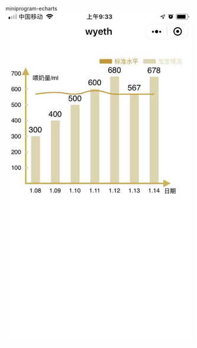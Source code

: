 miniprogram-echarts
![Image](https://github.com/ExtJSFantasy/miniprogram-echarts/raw/master/images/show.jpeg)